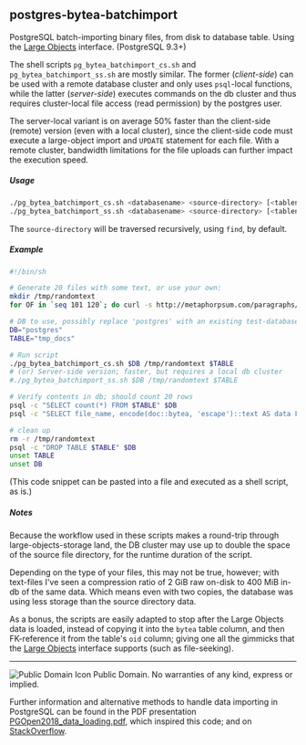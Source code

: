 postgres-bytea-batchimport
--------------------------

PostgreSQL batch-importing binary files, from disk to database table.
Using the [Large Objects][1] interface.
(PostgreSQL 9.3+)

The shell scripts `pg_bytea_batchimport_cs.sh` and `pg_bytea_batchimport_ss.sh`
are mostly similar.
The former (*client-side*) can be used with a remote database cluster and only
uses `psql`-local functions, while the latter (*server-side*) executes commands
on the db cluster and thus requires cluster-local file access (read permission)
by the postgres user.

The server-local variant is on average 50% faster than the client-side (remote)
version (even with a local cluster), since the client-side code must execute a
large-object import and `UPDATE` statement for each file.
With a remote cluster, bandwidth limitations for the file uploads can further
impact the execution speed.


##### Usage #####

```sh
./pg_bytea_batchimport_cs.sh <databasename> <source-directory> [<tablename>]
./pg_bytea_batchimport_ss.sh <databasename> <source-directory> [<tablename>]
```
The `source-directory` will be traversed recursively, using `find`, by default.

##### Example #####

```sh
#!/bin/sh

# Generate 20 files with some text, or use your own:
mkdir /tmp/randomtext
for OF in `seq 101 120`; do curl -s http://metaphorpsum.com/paragraphs/5/5 > /tmp/randomtext/${OF}; done

# DB to use, possibly replace 'postgres' with an existing test-database
DB="postgres"
TABLE="tmp_docs"

# Run script
./pg_bytea_batchimport_cs.sh $DB /tmp/randomtext $TABLE
# (or) Server-side version; faster, but requires a local db cluster
#./pg_bytea_batchimport_ss.sh $DB /tmp/randomtext $TABLE

# Verify contents in db; should count 20 rows
psql -c "SELECT count(*) FROM $TABLE" $DB
psql -c "SELECT file_name, encode(doc::bytea, 'escape')::text AS data FROM $TABLE LIMIT 1" $DB

# clean up
rm -r /tmp/randomtext
psql -c "DROP TABLE $TABLE" $DB
unset TABLE
unset DB
```
(This code snippet can be pasted into a file and executed as a shell script,
 as is.)

##### Notes #####

Because the workflow used in these scripts makes a round-trip through
large-objects-storage land, the DB cluster may use up to double the space
of the source file directory, for the runtime duration of the script.

Depending on the type of your files, this may not be true, however; with
text-files I've seen a compression ratio of 2 GiB raw on-disk to 400 MiB
in-db of the same data. Which means even with two copies, the database was
using less storage than the source directory data.

As a bonus, the scripts are easily adapted to stop after the Large Objects
data is loaded, instead of copying it into the `bytea` table column, and then
FK-reference it from the table's `oid` column; giving one all the gimmicks
that the [Large Objects][1] interface supports (such as file-seeking).

---

![Public Domain Icon](https://upload.wikimedia.org/wikipedia/commons/thumb/6/62/PD-icon.svg/16px-PD-icon.svg.png)
Public Domain. No warranties of any kind, express or implied.

Further information and alternative methods to handle data importing in
PostgreSQL can be found in the PDF presentation
[PGOpen2018_data_loading.pdf][2], which inspired this code; and on
[StackOverflow][3].

  [1]: https://www.postgresql.org/docs/current/largeobjects.html
  [2]: https://www.postgis.us/presentations/PGOpen2018_data_loading.pdf
  [3]: https://dba.stackexchange.com/q/253425
